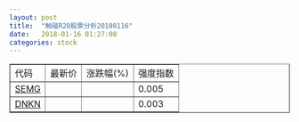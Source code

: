 ```yaml
---
layout: post
title:  "触碰R20股票分析20180116"
date:   2018-01-16 01:27:08
categories: stock
---
```

<script type="text/javascript">
var stockList = []
stockList.push('gb_semg');
stockList.push('gb_dnkn');
</script>

<table border="1">
 <tr>
 <td>代码</td>
  <td>最新价</td>
  <td>涨跌幅(%)</td>
 <td>强度指数</td>
</tr>
  <tr id="semg"><td><a href="http://stock.finance.sina.com.cn/usstock/quotes/SEMG.html" target="_blank">SEMG</a></td><td></td><td></td><td>0.005</td></tr>
  <tr id="dnkn"><td><a href="http://stock.finance.sina.com.cn/usstock/quotes/DNKN.html" target="_blank">DNKN</a></td><td></td><td></td><td>0.003</td></tr>
</table>
